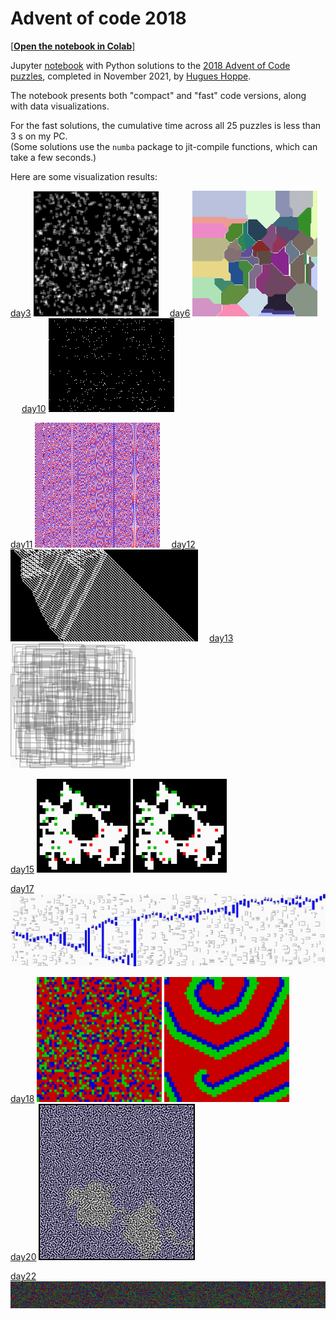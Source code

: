 <a name="top"></a>
# Advent of code 2018

[[**Open the notebook in Colab**]](https://colab.research.google.com/github/hhoppe/advent_of_code/blob/main/2018/advent_of_code_2018.ipynb)

Jupyter [notebook](https://github.com/hhoppe/advent_of_code/blob/main/2018/advent_of_code_2018.ipynb)
with Python solutions to the
[2018 Advent of Code puzzles](https://adventofcode.com/2018),
completed in November 2021,
by [Hugues Hoppe](http://hhoppe.com/).

The notebook presents both "compact" and "fast" code versions, along with data visualizations.

For the fast solutions, the cumulative time across all 25 puzzles is less than 3 s on my PC.<br/>
(Some solutions use the `numba` package to jit-compile functions, which can take a few seconds.)

Here are some visualization results:

<p>
<a href="#day3">day3</a> <img src="https://github.com/hhoppe/advent_of_code/raw/main/2018/results/day03.gif" width="200">&emsp;
<a href="#day6">day6</a> <img src="https://github.com/hhoppe/advent_of_code/raw/main/2018/results/day06.gif" width="200">&emsp;
<a href="#day10">day10</a> <img src="https://github.com/hhoppe/advent_of_code/raw/main/2018/results/day10.gif">
</p>
<p>
<a href="#day11">day11</a> <img src="https://github.com/hhoppe/advent_of_code/raw/main/2018/results/day11.gif" width="200">&emsp;
<a href="#day12">day12</a> <img src="https://github.com/hhoppe/advent_of_code/raw/main/2018/results/day12.png" width="300">&emsp;
<a href="#day13">day13</a> <img src="https://github.com/hhoppe/advent_of_code/raw/main/2018/results/day13.gif" width="200">
</p>
<p>
<a href="#day15">day15</a> <img src="https://github.com/hhoppe/advent_of_code/raw/main/2018/results/day15a.gif" width="150">
<img src="https://github.com/hhoppe/advent_of_code/raw/main/2018/results/day15b.gif" width="150">
</p>
<p>
<a href="#day17">day17</a> <img src="https://github.com/hhoppe/advent_of_code/raw/main/2018/results/day17.png" width="750">
</p>
<p>
<a href="#day18">day18</a> <img src="https://github.com/hhoppe/advent_of_code/raw/main/2018/results/day18a.gif" width="200">
<img src="https://github.com/hhoppe/advent_of_code/raw/main/2018/results/day18b.gif" width="200">&emsp;
<a href="#day20">day20</a> <img src="https://github.com/hhoppe/advent_of_code/raw/main/2018/results/day20.png" width="250">
</p>
<p>
<a href="#day22">day22</a> <img src="https://github.com/hhoppe/advent_of_code/raw/main/2018/results/day22.gif" width="750">
</p>
